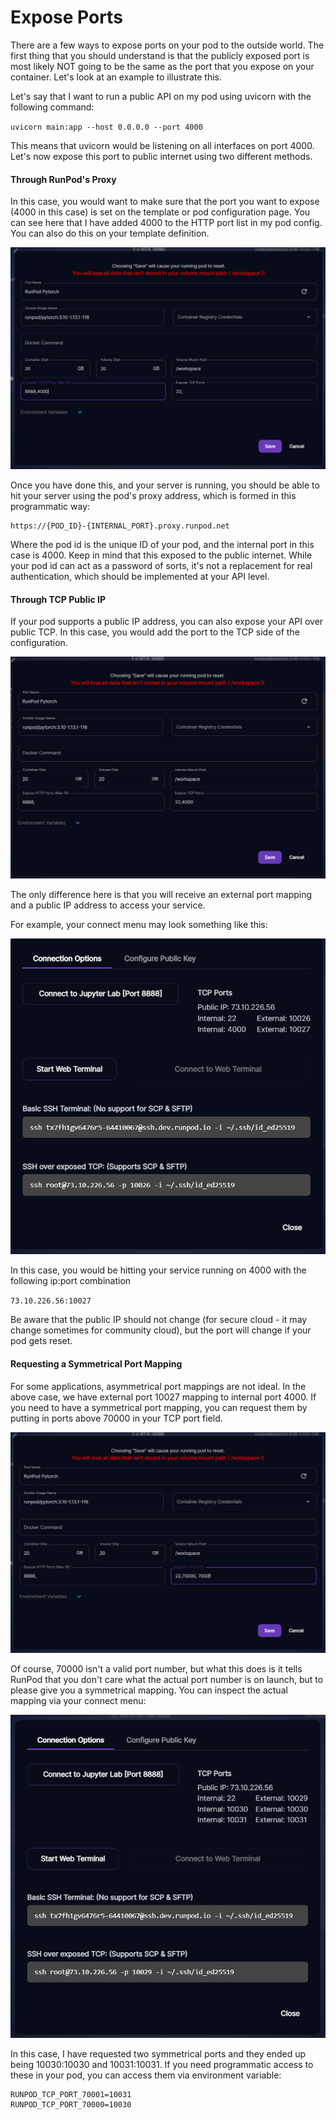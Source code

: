 # Expose Ports

There are a few ways to expose ports on your pod to the outside world. The first thing that you should understand is that the publicly exposed port is most likely NOT going to be the same as the port that you expose on your container. Let's look at an example to illustrate this.

Let's say that I want to run a public API on my pod using uvicorn with the following command:

`uvicorn main:app --host 0.0.0.0 --port 4000`

This means that uvicorn would be listening on all interfaces on port 4000. Let's now expose this port to public internet using two different methods.

#### Through RunPod's Proxy

In this case, you would want to make sure that the port you want to expose (4000 in this case) is set on the template or pod configuration page. You can see here that I have added 4000 to the HTTP port list in my pod config. You can also do this on your template definition.

![](<../../.gitbook/assets/image (3).png>)

Once you have done this, and your server is running, you should be able to hit your server using the pod's proxy address, which is formed in this programmatic way:

```
https://{POD_ID}-{INTERNAL_PORT}.proxy.runpod.net
```

Where the pod id is the unique ID of your pod, and the internal port in this case is 4000. Keep in mind that this exposed to the public internet. While your pod id can act as a password of sorts, it's not a replacement for real authentication, which should be implemented at your API level.

#### Through TCP Public IP

If your pod supports a public IP address, you can also expose your API over public TCP. In this case, you would add the port to the TCP side of the configuration.

![](<../../.gitbook/assets/image (2).png>)

The only difference here is that you will receive an external port mapping and a public IP address to access your service.

For example, your connect menu may look something like this:

![](<../../.gitbook/assets/image (6).png>)

In this case, you would be hitting your service running on 4000 with the following ip:port combination

`73.10.226.56:10027`

Be aware that the public IP should not change (for secure cloud - it may change sometimes for community cloud), but the port will change if your pod gets reset.

#### Requesting a Symmetrical Port Mapping

For some applications, asymmetrical port mappings are not ideal. In the above case, we have external port 10027 mapping to internal port 4000. If you need to have a symmetrical port mapping, you can request them by putting in ports above 70000 in your TCP port field.

![](<../../.gitbook/assets/image (4).png>)

Of course, 70000 isn't a valid port number, but what this does is it tells RunPod that you don't care what the actual port number is on launch, but to please give you a symmetrical mapping. You can inspect the actual mapping via your connect menu:

![](<../../.gitbook/assets/image (1).png>)

In this case, I have requested two symmetrical ports and they ended up being 10030:10030 and 10031:10031. If you need programmatic access to these in your pod, you can access them via environment variable:

```
RUNPOD_TCP_PORT_70001=10031
RUNPOD_TCP_PORT_70000=10030
```

